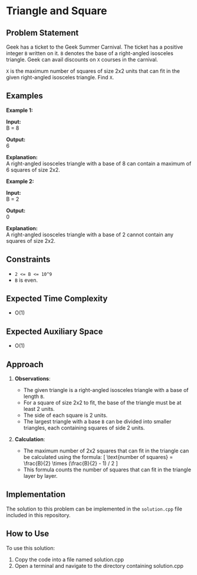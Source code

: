 # Triangle and Square

## Problem Statement

Geek has a ticket to the Geek Summer Carnival. The ticket has a positive integer `B` written on it. `B` denotes the base of a right-angled isosceles triangle. Geek can avail discounts on `X` courses in the carnival.

`X` is the maximum number of squares of size 2x2 units that can fit in the given right-angled isosceles triangle. Find `X`.

## Examples

**Example 1:**

**Input:**  
B = 8

**Output:**  
6

**Explanation:**  
A right-angled isosceles triangle with a base of 8 can contain a maximum of 6 squares of size 2x2.

**Example 2:**

**Input:**  
B = 2

**Output:**  
0

**Explanation:**  
A right-angled isosceles triangle with a base of 2 cannot contain any squares of size 2x2.

## Constraints

- `2 <= B <= 10^9`
- `B` is even.

## Expected Time Complexity

- O(1)

## Expected Auxiliary Space

- O(1)

## Approach

1. **Observations**:
   - The given triangle is a right-angled isosceles triangle with a base of length `B`.
   - For a square of size 2x2 to fit, the base of the triangle must be at least 2 units.
   - The side of each square is 2 units.
   - The largest triangle with a base `B` can be divided into smaller triangles, each containing squares of side 2 units.

2. **Calculation**:
   - The maximum number of 2x2 squares that can fit in the triangle can be calculated using the formula:
   \[
   \text{number of squares} = \frac{B}{2} \times (\frac{B}{2} - 1) / 2
   \]
   - This formula counts the number of squares that can fit in the triangle layer by layer.

## Implementation

The solution to this problem can be implemented in the `solution.cpp` file included in this repository.


## How to Use
To use this solution:

1. Copy the code into a file named solution.cpp
2. Open a terminal and navigate to the directory containing solution.cpp